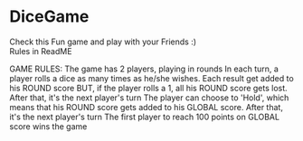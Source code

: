 # DiceGame
 Check this Fun game and play with your Friends :)   
 Rules in ReadME

GAME RULES:
The game has 2 players, playing in rounds
In each turn, a player rolls a dice as many times as he/she wishes. Each result get added to his ROUND score
BUT, if the player rolls a 1, all his ROUND score gets lost. After that, it's the next player's turn
The player can choose to 'Hold', which means that his ROUND score gets added to his GLOBAL score. After that, it's the next player's turn
The first player to reach 100 points on GLOBAL score wins the game
